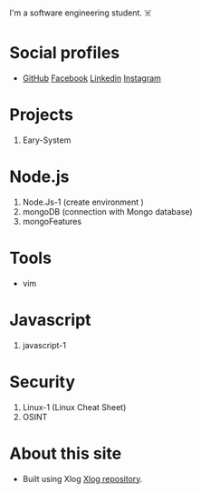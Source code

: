 I'm a software engineering student. :skull_and_crossbones:


# Social profiles 
* [GitHub](https://www.github.com/Adosh74) [Facebook](https://www.facebook.com/shebl74) [Linkedin](https://www.linkedin.com/in/shebl74) [Instagram](https://www.instagram.com/shebl0x01) 


# Projects
  1. Eary-System
# Node.js
 1. Node.Js-1 (create environment )
 2. mongoDB (connection with Mongo database)
 3. mongoFeatures

# Tools
  * vim


# Javascript
 1. javascript-1

# Security
 1. Linux-1 (Linux Cheat Sheet)
 2. OSINT

# About this site
* Built using Xlog [Xlog repository](https://github.com/emad-elsaid/xlog).

    



